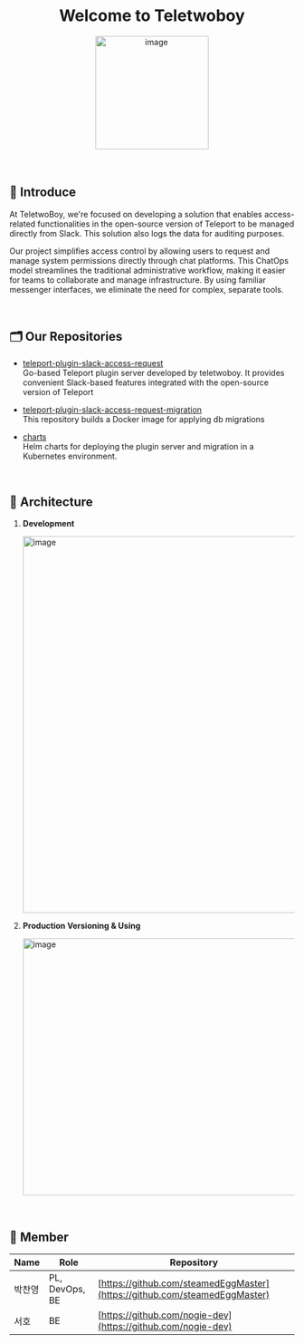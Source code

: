 

<div align=center>

# Welcome to Teletwoboy

<img width="200" height="200" alt="image" src="https://github.com/user-attachments/assets/ae1609c6-bfe5-406e-b0bf-bdd47a205f42" />

</div>

<br>
<br>

## 📝 Introduce
At TeletwoBoy, we're focused on developing a solution that enables access-related functionalities in the open-source version of Teleport to be managed directly from Slack. 
This solution also logs the data for auditing purposes.

Our project simplifies access control by allowing users to request and manage system permissions directly through chat platforms. This ChatOps model streamlines the traditional administrative workflow, making it easier for teams to collaborate and manage infrastructure. By using familiar messenger interfaces, we eliminate the need for complex, separate tools.

<br>

## 🗂️ Our Repositories
- [teleport-plugin-slack-access-request](https://github.com/teletwoboy/teleport-plugin-slack-access-request)   
Go-based Teleport plugin server developed by teletwoboy. It provides convenient Slack-based features integrated with the open-source version of Teleport   

- [teleport-plugin-slack-access-request-migration](https://github.com/teletwoboy/teleport-plugin-slack-access-request-migration)   
This repository builds a Docker image for applying db migrations   

- [charts](https://github.com/teletwoboy/charts)   
Helm charts for deploying the plugin server and migration in a Kubernetes environment.

<br>

## 🔧 Architecture

1. **Development**

   <img width="1307" height="665" alt="image" src="https://github.com/user-attachments/assets/132af09f-c450-4858-9fea-0cbbf241592e" />

2. **Production Versioning & Using**

   <img width="1300" height="454" alt="image" src="https://github.com/user-attachments/assets/0355a604-3e56-4b3d-a1bc-22e8414930d0" />


<br>

## 👥 Member
| Name | Role | Repository |
|---|---|---|
| 박찬영 | PL, DevOps, BE | [https://github.com/steamedEggMaster](https://github.com/steamedEggMaster) |
| 서호 | BE | [https://github.com/nogie-dev](https://github.com/nogie-dev) |
